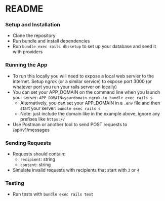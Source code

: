 # README

### Setup and Installation
* Clone the repository
* Run bundle and install dependencies
* Run `bundle exec rails db:setup` to set up your database and seed it with providers

### Running the App
* To run this locally you will need to expose a local web servier to the internet. Setup ngrok (or a similar service) to expose port 3000 (or whatever port you run your rails server on locally)
* You can set your APP_DOMAIN on the command line when you launch your server: `APP_DOMAIN=yourdomain.ngrok.io bundle exec rails s`
  * Alternatively, you can set your APP_DOMAIN in a `.env` file and then start your server: `bundle exec rails s`
  * Note: just include the domain like in the example above, ignore any prefixes like `https://`
* Use Postman or another tool to send POST requests to /api/v1/messages

### Sending Requests
* Requests should contain:
  * `recipient`: string
  * `content`: string
* Simulate invalid requests with recipients that start with `3` or `4`

### Testing
* Run tests with `bundle exec rails test`
